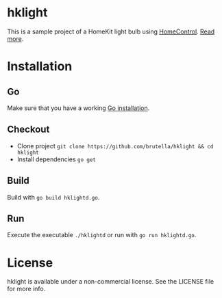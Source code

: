 # hklight

This is a sample project of a HomeKit light bulb using [HomeControl](https://github.com/boisjacques/hc). [Read more](#TODO).

# Installation

## Go

Make sure that you have a working [Go installation](http://golang.org/doc/install).

## Checkout

- Clone project `git clone https://github.com/brutella/hklight && cd hklight`
- Install dependencies `go get`

## Build

Build with `go build hklightd.go`.

## Run

Execute the executable `./hklightd` or run with `go run hklightd.go`.

# License

hklight is available under a non-commercial license. See the LICENSE file for more info.